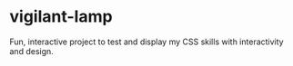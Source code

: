# vigilant-lamp
Fun, interactive project to test and display my CSS skills with interactivity and design.

